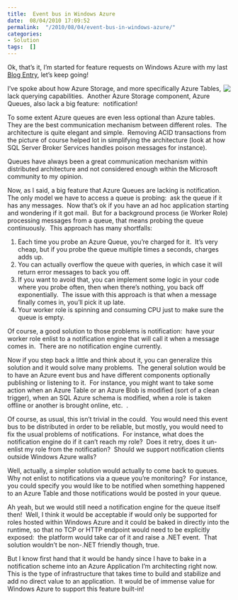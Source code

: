 ```yaml
---
title:  Event bus in Windows Azure
date:  08/04/2010 17:09:52
permalink:  "/2010/08/04/event-bus-in-windows-azure/"
categories:
- Solution
tags:  []
---
```

<p>Ok, that’s it, I’m started for feature requests on Windows Azure with my last <a href="http://vincentlauzon.wordpress.com/2010/08/04/querying-azure-storage/">Blog Entry</a>, let’s keep going!</p>  <p><img style="display:inline;margin-left:0;margin-right:0;" align="right" src="http://www.azurejournal.com/wp-content/uploads/2008/10/azuredatastorage.png" />I’ve spoke about how Azure Storage, and more specifically Azure Tables, lack querying capabilities.&#160; Another Azure Storage component, Azure Queues, also lack a big feature:&#160; notification!</p>  <p>To some extent Azure queues are even less optional than Azure tables.&#160; They are the best communication mechanism between different roles.&#160; The architecture is quite elegant and simple.&#160; Removing ACID transactions from the picture of course helped lot in simplifying the architecture (look at how SQL Server Broker Services handles poison messages for instance).</p>  <p>Queues have always been a great communication mechanism within distributed architecture and not considered enough within the Microsoft community to my opinion.</p>  <p>Now, as I said, a big feature that Azure Queues are lacking is notification.&#160; The only model we have to access a queue is probing:&#160; ask the queue if it has any messages.&#160; Now that’s ok if you have an ad hoc application starting and wondering if it got mail.&#160; But for a background process (ie Worker Role) processing messages from a queue, that means probing the queue continuously.&#160; This approach has many shortfalls:</p>  <ol>   <li>Each time you probe an Azure Queue, you’re charged for it.&#160; It’s very cheap, but if you probe the queue multiple times a seconds, charges adds up.</li>    <li>You can actually overflow the queue with queries, in which case it will return error messages to back you off.</li>    <li>If you want to avoid that, you can implement some logic in your code where you probe often, then when there’s nothing, you back off exponentially.&#160; The issue with this approach is that when a message finally comes in, you’ll pick it up late.</li>    <li>Your worker role is spinning and consuming CPU just to make sure the queue is empty.</li> </ol>  <p>Of course, a good solution to those problems is notification:&#160; have your worker role enlist to a notification engine that will call it when a message comes in.&#160; There are no notification engine currently.</p>  <p>Now if you step back a little and think about it, you can generalize this solution and it would solve many problems.&#160; The general solution would be to have an Azure event bus and have different components optionally publishing or listening to it.&#160; For instance, you might want to take some action when an Azure Table or an Azure Blob is modified (sort of a clean trigger), when an SQL Azure schema is modified, when a role is taken offline or another is brought online, etc.&#160; .</p>  <p>Of course, as usual, this isn’t trivial in the could.&#160; You would need this event bus to be distributed in order to be reliable, but mostly, you would need to fix the usual problems of notifications.&#160; For instance, what does the notification engine do if it can’t reach my role?&#160; Does it retry, does it un-enlist my role from the notification?&#160; Should we support notification clients outside Windows Azure walls?</p>  <p>Well, actually, a simpler solution would actually to come back to queues.&#160; Why not enlist to notifications via a queue you’re monitoring?&#160; For instance, you could specify you would like to be notified when something happened to an Azure Table and those notifications would be posted in your queue.</p>  <p>Ah yeah, but we would still need a notification engine for the queue itself then!&#160; Well, I think it would be acceptable if would only be supported for roles hosted within Windows Azure and it could be baked in directly into the runtime, so that no TCP or HTTP endpoint would need to be explicitly exposed:&#160; the platform would take car of it and raise a .NET event.&#160; That solution wouldn’t be non-.NET friendly though, true.</p>  <p>But I know first hand that it would be handy since I have to bake in a notification scheme into an Azure Application I’m architecting right now.&#160; This is the type of infrastructure that takes time to build and stabilize and add no direct value to an application.&#160; It would be of immense value for Windows Azure to support this feature built-in!</p>